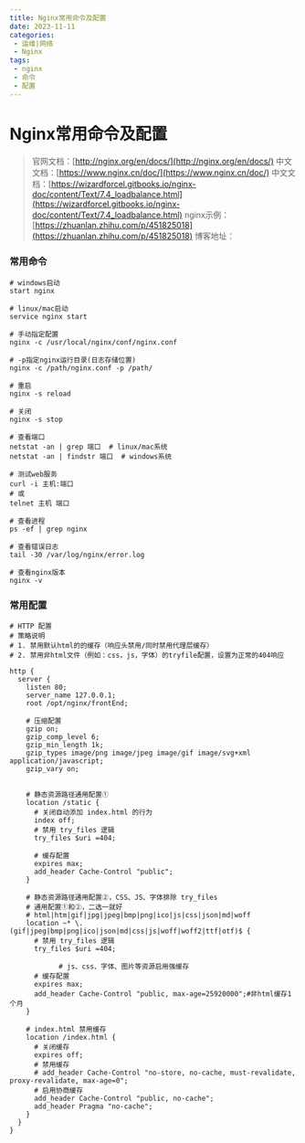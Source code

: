 ```yaml
---
title: Nginx常用命令及配置
date: 2023-11-11
categories:
 - 运维|网络
 - Nginx
tags:
 - nginx
 - 命令
 - 配置
---
```

# Nginx常用命令及配置

> 官网文档：[http://nginx.org/en/docs/](http://nginx.org/en/docs/)
> 中文文档：[https://www.nginx.cn/doc/](https://www.nginx.cn/doc/)
> 中文文档：[https://wizardforcel.gitbooks.io/nginx-doc/content/Text/7.4_loadbalance.html](https://wizardforcel.gitbooks.io/nginx-doc/content/Text/7.4_loadbalance.html)
> nginx示例： [https://zhuanlan.zhihu.com/p/451825018](https://zhuanlan.zhihu.com/p/451825018)
> 博客地址：

### 常用命令

```shell
# windows启动
start nginx

# linux/mac启动
service nginx start

# 手动指定配置
nginx -c /usr/local/nginx/conf/nginx.conf

# -p指定nginx运行目录(日志存储位置)
nginx -c /path/nginx.conf -p /path/

# 重启
nginx -s reload

# 关闭
nginx -s stop

# 查看端口
netstat -an | grep 端口  # linux/mac系统
netstat -an | findstr 端口  # windows系统

# 测试web服务
curl -i 主机:端口
# 或
telnet 主机 端口

# 查看进程
ps -ef | grep nginx

# 查看错误日志
tail -30 /var/log/nginx/error.log

# 查看nginx版本
nginx -v

```

### 常用配置

```nginx
# HTTP 配置
# 策略说明
# 1. 禁用默认html的的缓存（响应头禁用/同时禁用代理层缓存）
# 2. 禁用非html文件（例如：css，js，字体）的tryfile配置，设置为正常的404响应

http {
  server {
    listen 80;
    server_name 127.0.0.1;
    root /opt/nginx/frontEnd;

    # 压缩配置
    gzip on;
    gzip_comp_level 6;
    gzip_min_length 1k;
    gzip_types image/png image/jpeg image/gif image/svg+xml application/javascript;
    gzip_vary on;


    # 静态资源路径通用配置①
    location /static {
      # 关闭自动添加 index.html 的行为
      index off;
      # 禁用 try_files 逻辑
      try_files $uri =404;

      # 缓存配置
      expires max;
      add_header Cache-Control "public";
    }

    # 静态资源路径通用配置②，CSS、JS、字体排除 try_files
    # 通用配置①和②，二选一就好
    # html|htm|gif|jpg|jpeg|bmp|png|ico|js|css|json|md|woff
    location ~* \.(gif|jpeg|bmp|png|ico|json|md|css|js|woff|woff2|ttf|otf)$ {
      # 禁用 try_files 逻辑
      try_files $uri =404;
    
 			# js、css、字体、图片等资源启用强缓存
      # 缓存配置
      expires max;
      add_header Cache-Control "public, max-age=25920000";#非html缓存1个月  
    }  

    # index.html 禁用缓存
    location /index.html {
      # 关闭缓存
      expires off;
      # 禁用缓存
      # add_header Cache-Control "no-store, no-cache, must-revalidate, proxy-revalidate, max-age=0";
      # 启用协商缓存
      add_header Cache-Control "public, no-cache";
      add_header Pragma "no-cache";
    }
  }
}

```
